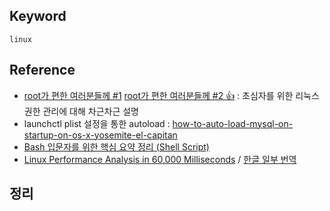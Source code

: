 ## Keyword
`linux`

## Reference
- [root가 편한 여러분들께 #1](http://beyondecloud.blogspot.kr/2015/02/root-1.html) [root가 편한 여러분들께 #2 :+1:](http://beyondecloud.blogspot.kr/2015/02/root-2.html) : 초심자를 위한 리눅스 권한 관리에 대해 차근차근 설명
- launchctl plist 설정을 통한 autoload : [how-to-auto-load-mysql-on-startup-on-os-x-yosemite-el-capitan](https://stackoverflow.com/questions/26476391/how-to-auto-load-mysql-on-startup-on-os-x-yosemite-el-capitan)
- [Bash 입문자를 위한 핵심 요약 정리 (Shell Script)](https://blog.gaerae.com/2015/01/bash-hello-world.html?m=1)
- [Linux Performance Analysis in 60,000 Milliseconds](https://medium.com/netflix-techblog/linux-performance-analysis-in-60-000-milliseconds-accc10403c55) / [한글 일부 번역](https://b.luavis.kr/server/linux-performance-analysis)

## 정리
